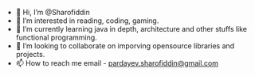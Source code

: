 - 👋 Hi, I’m @Sharofiddin
- 👀 I’m interested in reading, coding, gaming.
- 🌱 I’m currently learning java in depth, architecture and other stuffs like functional programming.
- 💞️ I’m looking to collaborate on imporving opensource libraries and projects.
- 📫 How to reach me email - pardayev.sharofiddin@gmail.com

<!---
Sharofiddin/Sharofiddin is a ✨ special ✨ repository because its `README.md` (this file) appears on your GitHub profile.
You can click the Preview link to take a look at your changes.
--->
